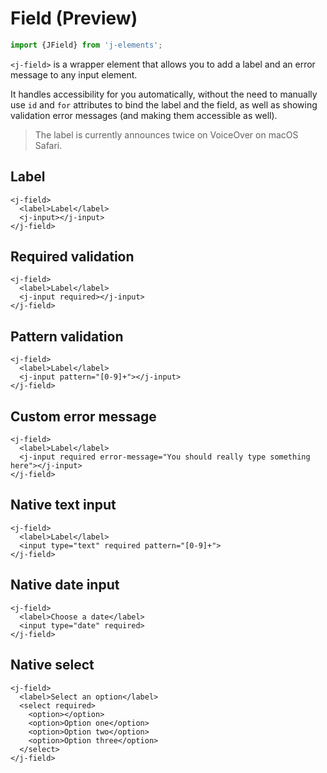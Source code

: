 # Field <maturity-badge preview>(Preview)</maturity-badge>

```javascript
import {JField} from 'j-elements';
```

`<j-field>` is a wrapper element that allows you to add a label and an error message to any input element.

It handles accessibility for you automatically, without the need to manually use `id` and `for` attributes to bind the label and the field, as well as showing validation error messages (and making them accessible as well).

> The label is currently announces twice on VoiceOver on macOS Safari.

## Label
```html,live
<j-field>
  <label>Label</label>
  <j-input></j-input>
</j-field>
```

## Required validation
```html,live
<j-field>
  <label>Label</label>
  <j-input required></j-input>
</j-field>
```

## Pattern validation
```html,live
<j-field>
  <label>Label</label>
  <j-input pattern="[0-9]+"></j-input>
</j-field>
```

## Custom error message
```html,live
<j-field>
  <label>Label</label>
  <j-input required error-message="You should really type something here"></j-input>
</j-field>
```

## Native text input
```html,live
<j-field>
  <label>Label</label>
  <input type="text" required pattern="[0-9]+">
</j-field>
```

## Native date input
```html,live
<j-field>
  <label>Choose a date</label>
  <input type="date" required>
</j-field>
```

## Native select
```html,live
<j-field>
  <label>Select an option</label>
  <select required>
    <option></option>
    <option>Option one</option>
    <option>Option two</option>
    <option>Option three</option>
  </select>
</j-field>
```
